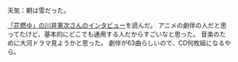 天気：朝は雪だった。

[「花燃ゆ」の川井憲次さんのインタビュー](http://www.nhk.or.jp/hanamoyu/special/interview/index03.html)を読んだ。
アニメの劇伴の人だと思ってたけど、基本的にどこでも通用する人だからすごいなと思った。
音楽のために大河ドラマ見ようかと思った。
劇伴が63曲らしいので、CD何枚組になるやら。
